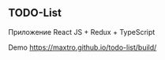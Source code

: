 ## TODO-List

Приложение React JS + Redux + TypeScript

Demo https://maxtro.github.io/todo-list/build/